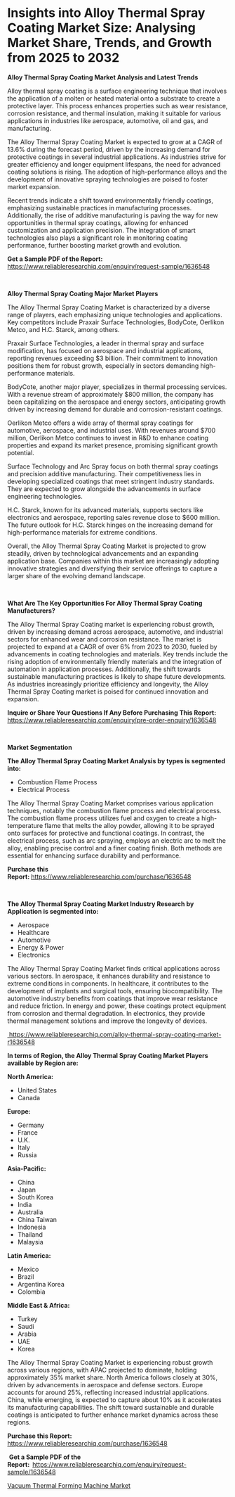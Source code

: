 <p><h1>Insights into Alloy Thermal Spray Coating Market Size: Analysing Market Share, Trends, and Growth from 2025 to 2032</h1></p><p><strong>Alloy Thermal Spray Coating Market Analysis and Latest Trends</strong></p>
<p><p>Alloy thermal spray coating is a surface engineering technique that involves the application of a molten or heated material onto a substrate to create a protective layer. This process enhances properties such as wear resistance, corrosion resistance, and thermal insulation, making it suitable for various applications in industries like aerospace, automotive, oil and gas, and manufacturing.</p><p>The Alloy Thermal Spray Coating Market is expected to grow at a CAGR of 13.6% during the forecast period, driven by the increasing demand for protective coatings in several industrial applications. As industries strive for greater efficiency and longer equipment lifespans, the need for advanced coating solutions is rising. The adoption of high-performance alloys and the development of innovative spraying technologies are poised to foster market expansion.</p><p>Recent trends indicate a shift toward environmentally friendly coatings, emphasizing sustainable practices in manufacturing processes. Additionally, the rise of additive manufacturing is paving the way for new opportunities in thermal spray coatings, allowing for enhanced customization and application precision. The integration of smart technologies also plays a significant role in monitoring coating performance, further boosting market growth and evolution.</p></p>
<p><strong>Get a Sample PDF of the Report:&nbsp;</strong> <a href="https://www.reliableresearchiq.com/enquiry/request-sample/1636548?utm_campaign=2301&utm_medium=2&utm_source=Github&utm_content=ia&utm_term=23032025&utm_id=alloy-thermal-spray-coating">https://www.reliableresearchiq.com/enquiry/request-sample/1636548</a></p>
<p>&nbsp;</p>
<p><strong>Alloy Thermal Spray Coating Major Market Players</strong></p>
<p><p>The Alloy Thermal Spray Coating Market is characterized by a diverse range of players, each emphasizing unique technologies and applications. Key competitors include Praxair Surface Technologies, BodyCote, Oerlikon Metco, and H.C. Starck, among others.</p><p>Praxair Surface Technologies, a leader in thermal spray and surface modification, has focused on aerospace and industrial applications, reporting revenues exceeding $3 billion. Their commitment to innovation positions them for robust growth, especially in sectors demanding high-performance materials.</p><p>BodyCote, another major player, specializes in thermal processing services. With a revenue stream of approximately $800 million, the company has been capitalizing on the aerospace and energy sectors, anticipating growth driven by increasing demand for durable and corrosion-resistant coatings.</p><p>Oerlikon Metco offers a wide array of thermal spray coatings for automotive, aerospace, and industrial uses. With revenues around $700 million, Oerlikon Metco continues to invest in R&D to enhance coating properties and expand its market presence, promising significant growth potential.</p><p>Surface Technology and Arc Spray focus on both thermal spray coatings and precision additive manufacturing. Their competitiveness lies in developing specialized coatings that meet stringent industry standards. They are expected to grow alongside the advancements in surface engineering technologies.</p><p>H.C. Starck, known for its advanced materials, supports sectors like electronics and aerospace, reporting sales revenue close to $600 million. The future outlook for H.C. Starck hinges on the increasing demand for high-performance materials for extreme conditions.</p><p>Overall, the Alloy Thermal Spray Coating Market is projected to grow steadily, driven by technological advancements and an expanding application base. Companies within this market are increasingly adopting innovative strategies and diversifying their service offerings to capture a larger share of the evolving demand landscape.</p></p>
<p>&nbsp;</p>
<p><strong>What Are The Key Opportunities For Alloy Thermal Spray Coating Manufacturers?</strong></p>
<p><p>The Alloy Thermal Spray Coating market is experiencing robust growth, driven by increasing demand across aerospace, automotive, and industrial sectors for enhanced wear and corrosion resistance. The market is projected to expand at a CAGR of over 6% from 2023 to 2030, fueled by advancements in coating technologies and materials. Key trends include the rising adoption of environmentally friendly materials and the integration of automation in application processes. Additionally, the shift towards sustainable manufacturing practices is likely to shape future developments. As industries increasingly prioritize efficiency and longevity, the Alloy Thermal Spray Coating market is poised for continued innovation and expansion.</p></p>
<p><strong>Inquire or Share Your Questions If Any Before Purchasing This Report:</strong> <a href="https://www.reliableresearchiq.com/enquiry/pre-order-enquiry/1636548?utm_campaign=2301&utm_medium=2&utm_source=Github&utm_content=ia&utm_term=23032025&utm_id=alloy-thermal-spray-coating">https://www.reliableresearchiq.com/enquiry/pre-order-enquiry/1636548</a></p>
<p>&nbsp;</p>
<p><strong>Market Segmentation</strong></p>
<p><strong>The Alloy Thermal Spray Coating Market Analysis by types is segmented into:</strong></p>
<p><ul><li>Combustion Flame Process</li><li>Electrical Process</li></ul></p>
<p><p>The Alloy Thermal Spray Coating Market comprises various application techniques, notably the combustion flame process and electrical process. The combustion flame process utilizes fuel and oxygen to create a high-temperature flame that melts the alloy powder, allowing it to be sprayed onto surfaces for protective and functional coatings. In contrast, the electrical process, such as arc spraying, employs an electric arc to melt the alloy, enabling precise control and a finer coating finish. Both methods are essential for enhancing surface durability and performance.</p></p>
<p><strong>Purchase this Report:&nbsp;</strong><a href="https://www.reliableresearchiq.com/purchase/1636548?utm_campaign=2301&utm_medium=2&utm_source=Github&utm_content=ia&utm_term=23032025&utm_id=alloy-thermal-spray-coating">https://www.reliableresearchiq.com/purchase/1636548</a></p>
<p>&nbsp;</p>
<p><strong>The Alloy Thermal Spray Coating Market Industry Research by Application is segmented into:</strong></p>
<p><ul><li>Aerospace</li><li>Healthcare</li><li>Automotive</li><li>Energy & Power</li><li>Electronics</li></ul></p>
<p><p>The Alloy Thermal Spray Coating Market finds critical applications across various sectors. In aerospace, it enhances durability and resistance to extreme conditions in components. In healthcare, it contributes to the development of implants and surgical tools, ensuring biocompatibility. The automotive industry benefits from coatings that improve wear resistance and reduce friction. In energy and power, these coatings protect equipment from corrosion and thermal degradation. In electronics, they provide thermal management solutions and improve the longevity of devices.</p></p>
<p><a href="https://www.reliableresearchiq.com/alloy-thermal-spray-coating-market-r1636548?utm_campaign=2301&utm_medium=2&utm_source=Github&utm_content=ia&utm_term=23032025&utm_id=alloy-thermal-spray-coating">&nbsp;https://www.reliableresearchiq.com/alloy-thermal-spray-coating-market-r1636548</a></p>
<p><strong>In terms of Region, the Alloy Thermal Spray Coating Market Players available by Region are:</strong></p>
<p>
    <p> <strong> North America: </strong>
        <ul>
            <li>United States</li>
            <li>Canada</li>
        </ul>
        </p> 
    <p> <strong> Europe: </strong>
        <ul>
            <li>Germany</li>
            <li>France</li>
            <li>U.K.</li>
            <li>Italy</li>
            <li>Russia</li>
        </ul>
        </p> 
    <p> <strong> Asia-Pacific: </strong>
        <ul>
            <li>China</li>
            <li>Japan</li>
            <li>South Korea</li>
            <li>India</li>
            <li>Australia</li>
            <li>China Taiwan</li>
            <li>Indonesia</li>
            <li>Thailand</li>
            <li>Malaysia</li>
        </ul>
        </p> 
    <p> <strong> Latin America: </strong>
        <ul>
            <li>Mexico</li>
            <li>Brazil</li>
            <li>Argentina Korea</li>
            <li>Colombia</li>
        </ul>
        </p> 
    <p> <strong> Middle East & Africa: </strong>
        <ul>
            <li>Turkey</li>
            <li>Saudi</li>
            <li>Arabia</li>
            <li>UAE</li>
            <li>Korea</li>
        </ul>
    </p>
    </p>
<p><p>The Alloy Thermal Spray Coating Market is experiencing robust growth across various regions, with APAC projected to dominate, holding approximately 35% market share. North America follows closely at 30%, driven by advancements in aerospace and defense sectors. Europe accounts for around 25%, reflecting increased industrial applications. China, while emerging, is expected to capture about 10% as it accelerates its manufacturing capabilities. The shift toward sustainable and durable coatings is anticipated to further enhance market dynamics across these regions.</p></p>
<p><strong>Purchase this Report: </strong><a href="https://www.reliableresearchiq.com/purchase/1636548?utm_campaign=2301&utm_medium=2&utm_source=Github&utm_content=ia&utm_term=23032025&utm_id=alloy-thermal-spray-coating">https://www.reliableresearchiq.com/purchase/1636548</a></p>
<p>&nbsp;<strong>Get a Sample PDF of the Report:&nbsp;&nbsp;</strong><a href="https://www.reliableresearchiq.com/enquiry/request-sample/1636548?utm_campaign=2301&utm_medium=2&utm_source=Github&utm_content=ia&utm_term=23032025&utm_id=alloy-thermal-spray-coating">https://www.reliableresearchiq.com/enquiry/request-sample/1636548</a></p>
<p><strong></strong></p>
<p><p><a href="https://github.com/janraimondo83/Market-Research-Report-List-1/blob/main/vacuum-thermal-forming-machine-market.md?utm_campaign=2301&utm_medium=2&utm_source=Github&utm_content=ia&utm_term=23032025&utm_id=alloy-thermal-spray-coating">Vacuum Thermal Forming Machine Market</a></p></p>